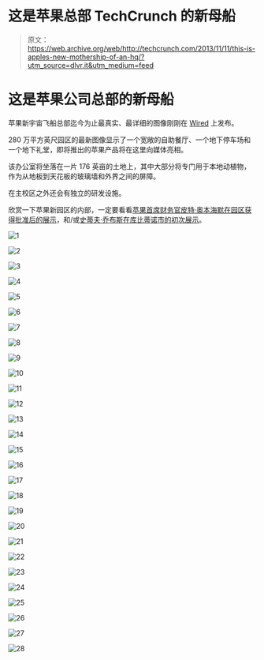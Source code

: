 # 这是苹果总部 TechCrunch 的新母船

> 原文：<https://web.archive.org/web/http://techcrunch.com/2013/11/11/this-is-apples-new-mothership-of-an-hq/?utm_source=dlvr.it&utm_medium=feed>

# 这是苹果公司总部的新母船

苹果新宇宙飞船总部迄今为止最真实、最详细的图像刚刚在 [Wired](https://web.archive.org/web/20230129220537/http://www.wired.com/design/2013/11/a-glimpse-into-apples-crazy-new-spaceship-headquarters/#slideid-312121) 上发布。

280 万平方英尺园区的最新图像显示了一个宽敞的自助餐厅、一个地下停车场和一个地下礼堂，即将推出的苹果产品将在这里向媒体亮相。

该办公室将坐落在一片 176 英亩的土地上，其中大部分将专门用于本地动植物，作为从地板到天花板的玻璃墙和外界之间的屏障。

在主校区之外还会有独立的研发设施。

欣赏一下苹果新园区的内部，一定要看看[苹果首席财务官皮特·奥本海默在园区获得批准后的展示](https://web.archive.org/web/20230129220537/https://techcrunch.com/2013/10/17/apple-cfo-oppenheimer-says-new-carbon-balanced-campus-2-will-foster-collaboration/)，和/或[史蒂夫·乔布斯在库比蒂诺市的初次展示](https://web.archive.org/web/20230129220537/http://www.youtube.com/watch?v=gtuz5OmOh_M)。

![1](img/3f276440e95a7c47004590b49423c71a.png)

![2](img/2ebd9f5bd7f4479f7e4cb85b7fb0c2f5.png)

![3](img/a49804f33a8a5c539f6c553b52e34ea2.png)

![4](img/8f52caf9d6546b06c1d3aa8edbc1a161.png)

![5](img/e742cb5de94fd275842537189ab6f7d6.png)

![6](img/f6d01e0e82a967d54481721d03f376c8.png)

![7](img/961b2195a59785da5f681506662a1ff0.png)

![8](img/b80167f4f62b1f97ee514af22ef0e47f.png)

![9](img/0927367363bb23f3aa429dcce665dec4.png)

![10](img/173c48f366957934fe2aa161f307b81a.png)

![11](img/df944f12b91d41f39c8f4c10b4599134.png)

![12](img/0ba3b996f37a3dff19018c9c517e4e10.png)

![13](img/84408f2595bbc91c361a11223b8b524d.png)

![14](img/57641437507988edc4dcc8dafc4a862d.png)

![15](img/69d4188159ad3f8c711c8c0b4bc9870b.png)

![16](img/5692a0f8576d70984f5520ebc9d00e16.png)

![17](img/71d2f4d55666e05696e63dc9781082a0.png)

![18](img/a91b180fadbaf7751625e22b7eefdffe.png)

![19](img/b98e69528ee2ae5112758b00bc8e1abe.png)

![20](img/deccee9367eae5b6d9aa77ce2e236824.png)

![21](img/3ddd98af1304fcd8405c89bc41daa720.png)

![22](img/c20b8fcf548478d1c5bf810a475e8073.png)

![23](img/5747694e0bd268943d2b317a82c6d55e.png)

![24](img/1b273b55cde3a172cf129cc16f1c923a.png)

![25](img/2c6733b411ca5fda39ebf1ad4350fd9b.png)

![26](img/aa69a87789ccda32635b10ebb6c89a73.png)

![27](img/096c9c8abceed24faf7888f98a3fcf9f.png)

![28](img/04ca54d68285b4b6e583acf235bfa128.png)